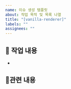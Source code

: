 ```yaml
---
name: 이슈 생성 템플릿
about: 작업 목적 및 목록 나열
title: "[vanilla-renderer]"
labels: ""
assignees: ""
---
```


## 🔎 작업 내용

-

## 📝관련 내용
